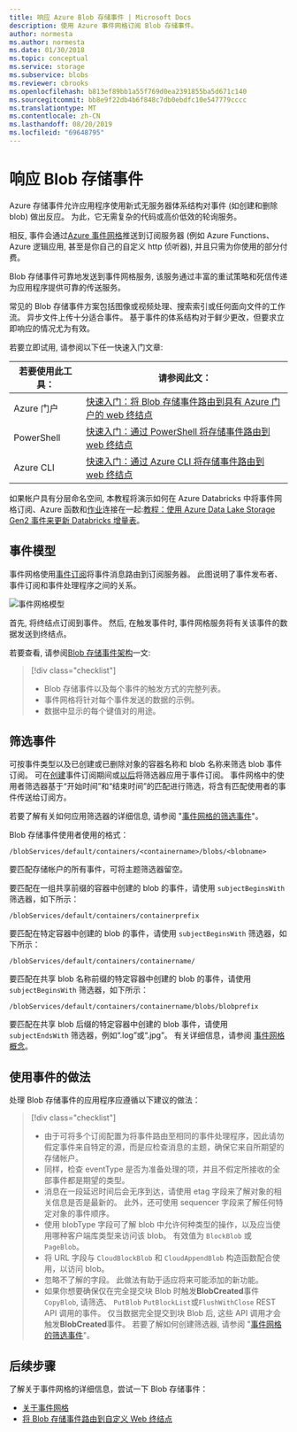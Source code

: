 ```yaml
---
title: 响应 Azure Blob 存储事件 | Microsoft Docs
description: 使用 Azure 事件网格订阅 Blob 存储事件。
author: normesta
ms.author: normesta
ms.date: 01/30/2018
ms.topic: conceptual
ms.service: storage
ms.subservice: blobs
ms.reviewer: cbrooks
ms.openlocfilehash: b813ef89bb1a55f769d0ea2391855ba5d671c140
ms.sourcegitcommit: bb8e9f22db4b6f848c7db0ebdfc10e547779cccc
ms.translationtype: MT
ms.contentlocale: zh-CN
ms.lasthandoff: 08/20/2019
ms.locfileid: "69648795"
---
```

# <a name="reacting-to-blob-storage-events"></a>响应 Blob 存储事件

Azure 存储事件允许应用程序使用新式无服务器体系结构对事件 (如创建和删除 blob) 做出反应。 为此，它无需复杂的代码或高价低效的轮询服务。

相反, 事件会通过[Azure 事件网格](https://azure.microsoft.com/services/event-grid/)推送到订阅服务器 (例如 Azure Functions、Azure 逻辑应用, 甚至是你自己的自定义 http 侦听器), 并且只需为你使用的部分付费。

Blob 存储事件可靠地发送到事件网格服务, 该服务通过丰富的重试策略和死信传递为应用程序提供可靠的传送服务。

常见的 Blob 存储事件方案包括图像或视频处理、搜索索引或任何面向文件的工作流。 异步文件上传十分适合事件。 基于事件的体系结构对于鲜少更改，但要求立即响应的情况尤为有效。

若要立即试用, 请参阅以下任一快速入门文章:

|若要使用此工具：    |请参阅此文： |
|--|-|
|Azure 门户    |[快速入门：将 Blob 存储事件路由到具有 Azure 门户的 web 终结点](https://docs.microsoft.com/azure/event-grid/blob-event-quickstart-portal?toc=%2fazure%2fstorage%2fblobs%2ftoc.json)|
|PowerShell    |[快速入门：通过 PowerShell 将存储事件路由到 web 终结点](https://docs.microsoft.com/azure/storage/blobs/storage-blob-event-quickstart-powershell?toc=%2fazure%2fstorage%2fblobs%2ftoc.json)|
|Azure CLI    |[快速入门：通过 Azure CLI 将存储事件路由到 web 终结点](https://docs.microsoft.com/azure/storage/blobs/storage-blob-event-quickstart?toc=%2fazure%2fstorage%2fblobs%2ftoc.json)|

如果帐户具有分层命名空间, 本教程将演示如何在 Azure Databricks 中将事件网格订阅、Azure 函数和[作业](https://docs.azuredatabricks.net/user-guide/jobs.html)连接在一起:[教程：使用 Azure Data Lake Storage Gen2 事件来更新 Databricks 增量表](data-lake-storage-events.md)。

## <a name="the-event-model"></a>事件模型

事件网格使用[事件订阅](../../event-grid/concepts.md#event-subscriptions)将事件消息路由到订阅服务器。 此图说明了事件发布者、事件订阅和事件处理程序之间的关系。

![事件网格模型](./media/storage-blob-event-overview/event-grid-functional-model.png)

首先, 将终结点订阅到事件。 然后, 在触发事件时, 事件网格服务将有关该事件的数据发送到终结点。

若要查看, 请参阅[Blob 存储事件架构](../../event-grid/event-schema-blob-storage.md?toc=%2fazure%2fstorage%2fblobs%2ftoc.json)一文:

> [!div class="checklist"]
> * Blob 存储事件以及每个事件的触发方式的完整列表。
> * 事件网格将针对每个事件发送的数据的示例。
> * 数据中显示的每个键值对的用途。

## <a name="filtering-events"></a>筛选事件

可按事件类型以及已创建或已删除对象的容器名称和 blob 名称来筛选 blob 事件订阅。  可在[创建](/cli/azure/eventgrid/event-subscription?view=azure-cli-latest)事件订阅期间或[以后](/cli/azure/eventgrid/event-subscription?view=azure-cli-latest)将筛选器应用于事件订阅。 事件网格中的使用者筛选器基于“开始时间”和“结束时间”的匹配进行筛选，将含有匹配使用者的事件传送给订阅方。

若要了解有关如何应用筛选器的详细信息, 请参阅 "[事件网格的筛选事件](https://docs.microsoft.com/azure/event-grid/how-to-filter-events)"。

Blob 存储事件使用者使用的格式：

```
/blobServices/default/containers/<containername>/blobs/<blobname>
```

要匹配存储帐户的所有事件，可将主题筛选器留空。

要匹配在一组共享前缀的容器中创建的 blob 的事件，请使用 `subjectBeginsWith` 筛选器，如下所示：

```
/blobServices/default/containers/containerprefix
```

要匹配在特定容器中创建的 blob 的事件，请使用 `subjectBeginsWith` 筛选器，如下所示：

```
/blobServices/default/containers/containername/
```

要匹配在共享 blob 名称前缀的特定容器中创建的 blob 的事件，请使用 `subjectBeginsWith` 筛选器，如下所示：

```
/blobServices/default/containers/containername/blobs/blobprefix
```

要匹配在共享 blob 后缀的特定容器中创建的 blob 事件，请使用 `subjectEndsWith` 筛选器，例如“.log”或“.jpg”。 有关详细信息，请参阅 [事件网格概念](../../event-grid/concepts.md#event-subscriptions)。

## <a name="practices-for-consuming-events"></a>使用事件的做法

处理 Blob 存储事件的应用程序应遵循以下建议的做法：
> [!div class="checklist"]
> * 由于可将多个订阅配置为将事件路由至相同的事件处理程序，因此请勿假定事件来自特定的源，而是应检查消息的主题，确保它来自所期望的存储帐户。
> * 同样，检查 eventType 是否为准备处理的项，并且不假定所接收的全部事件都是期望的类型。
> * 消息在一段延迟时间后会无序到达，请使用 etag 字段来了解对象的相关信息是否是最新的。  此外，还可使用 sequencer 字段来了解任何特定对象的事件顺序。
> * 使用 blobType 字段可了解 blob 中允许何种类型的操作，以及应当使用哪种客户端库类型来访问该 blob。 有效值为 `BlockBlob` 或 `PageBlob`。 
> * 将 URL 字段与 `CloudBlockBlob` 和 `CloudAppendBlob` 构造函数配合使用，以访问 blob。
> * 忽略不了解的字段。 此做法有助于适应将来可能添加的新功能。
> * 如果你想要确保仅在完全提交块 Blob 时触发**BlobCreated**事件`CopyBlob`, 请筛选、 `PutBlob` `PutBlockList`或`FlushWithClose` REST API 调用的事件。 仅当数据完全提交到块 Blob 后, 这些 API 调用才会触发**BlobCreated**事件。 若要了解如何创建筛选器, 请参阅 "[事件网格的筛选事件](https://docs.microsoft.com/azure/event-grid/how-to-filter-events)"。


## <a name="next-steps"></a>后续步骤

了解关于事件网格的详细信息，尝试一下 Blob 存储事件：

- [关于事件网格](../../event-grid/overview.md)
- [将 Blob 存储事件路由到自定义 Web 终结点](storage-blob-event-quickstart.md)
